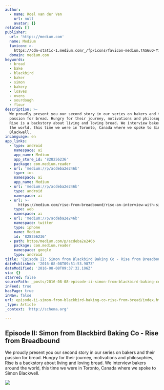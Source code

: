 ```yaml
---
author:
  - name: Roel van der Ven
    url: null
    avatar: {}
related: []
publisher:
  url: 'https://medium.com'
  name: Medium
  favicon: >-
    https://cdn-static-1.medium.com/_/fp/icons/favicon-medium.TAS6uQ-Y7kcKgi0xjcYHXw.ico
  domain: medium.com
keywords:
  - bread
  - bake
  - blackbird
  - baker
  - simon
  - bakery
  - loaves
  - ovens
  - sourdough
  - flour
description: >-
  We proudly present you our second story in our series on bakers and their
  passion for bread. Hungry for their journey, motivations and philosophies,
  Rise is a backstory about living and loving bread. We interview bakers around
  the world, this time we were in Toronto, Canada where we spoke to Simon
  Blackwell.
inLanguage: en
app_links:
  - type: android
    namespace: ai
    app_name: Medium
    app_store_id: '828256236'
    package: com.medium.reader
  - url: 'medium://p/acdeba2e246b'
    type: ios
    namespace: ai
    app_name: Medium
  - url: 'medium://p/acdeba2e246b'
    type: android
    namespace: ai
  - url: >-
      https://medium.com/rise-from-breadbound/rise-an-interview-with-simon-from-blackbird-baking-co-acdeba2e246b
    type: web
    namespace: ai
  - url: 'medium://p/acdeba2e246b'
    namespace: twitter
    type: iphone
    name: Medium
    id: '828256236'
  - path: https/medium.com/p/acdeba2e246b
    package: com.medium.reader
    namespace: google
    type: android
title: 'Episode II: Simon from Blackbird Baking Co - Rise from Breadbound'
datePublished: '2016-08-08T09:51:53.987Z'
dateModified: '2016-08-08T09:37:32.106Z'
via: {}
starred: false
sourcePath: _posts/2016-08-08-episode-ii-simon-from-blackbird-baking-co-rise-from-bread.md
inFeed: true
hasPage: true
inNav: false
url: episode-ii-simon-from-blackbird-baking-co-rise-from-bread/index.html
_type: Article
_context: 'http://schema.org'

---
```

<article style=""><h1>Episode II: Simon from Blackbird Baking Co - Rise from Breadbound</h1><p>We proudly present you our second story in our series on bakers and their passion for bread. Hungry for their journey, motivations and philosophies, Rise is a backstory about living and loving bread. We interview bakers around the world, this time we were in Toronto, Canada where we spoke to Simon Blackwell.</p><img src="https://cdn-images-1.medium.com/max/1200/1*rR9uggnLoXTy3u-YUgWwLw.jpeg" /></article>